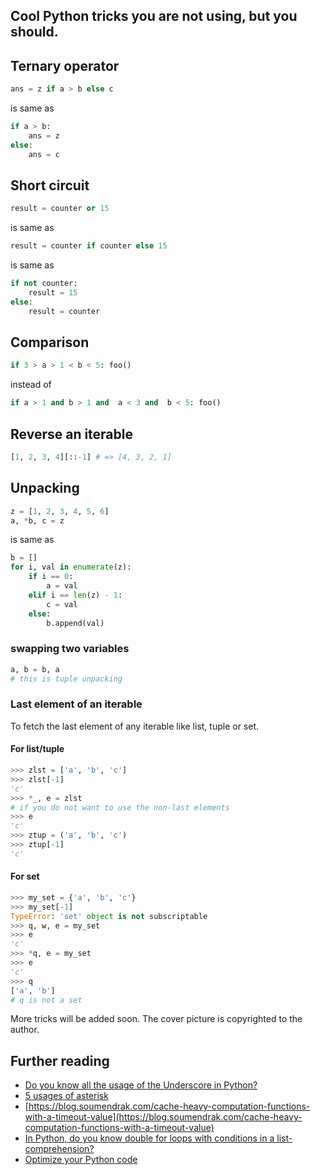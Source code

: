 ## Cool Python tricks you are not using, but you should.

## Ternary operator

``` python
ans = z if a > b else c
```
is same as 

``` python
if a > b:
    ans = z
else:
    ans = c
```

## Short circuit

``` python
result = counter or 15
```
is same as
``` python
result = counter if counter else 15
```
is same as 
``` python
if not counter:
    result = 15
else:
    result = counter
```
## Comparison

``` python
if 3 > a > 1 < b < 5: foo()
```
instead of
``` python
if a > 1 and b > 1 and  a < 3 and  b < 5: foo()
```

## Reverse an iterable

```python
[1, 2, 3, 4][::-1] # => [4, 3, 2, 1]
```

## Unpacking

``` python
z = [1, 2, 3, 4, 5, 6]
a, *b, c = z
```
is same as

``` python
b = []
for i, val in enumerate(z):
    if i == 0:
        a = val
    elif i == len(z) - 1:
        c = val
    else:
        b.append(val)
```

### swapping two variables

``` python
a, b = b, a
# this is tuple unpacking
```
### Last element of an iterable

To fetch the last element of any iterable like list, tuple or set.

#### For list/tuple

```python
>>> zlst = ['a', 'b', 'c']
>>> zlst[-1]
'c'
>>> *_, e = zlst
# if you do not want to use the non-last elements
>>> e
'c'
>>> ztup = ('a', 'b', 'c')
>>> ztup[-1]
'c'

```

#### For set

```python
>>> my_set = {'a', 'b', 'c'}
>>> my_set[-1]
TypeError: 'set' object is not subscriptable
>>> q, w, e = my_set
>>> e
'c'
>>> *q, e = my_set
>>> e
'c'
>>> q
['a', 'b']
# q is not a set
```
More tricks will be added soon.
The cover picture is copyrighted to the author.

## Further reading

- [Do you know all the usage of the Underscore in Python?](https://blog.soumendrak.com/do-you-know-all-the-usage-of-the-underscore-in-python)
- [5 usages of asterisk](https://blog.soumendrak.com/5-usages-of-an-asterisk-in-python)
- [https://blog.soumendrak.com/cache-heavy-computation-functions-with-a-timeout-value](https://blog.soumendrak.com/cache-heavy-computation-functions-with-a-timeout-value)
- [In Python, do you know double for loops with conditions in a list-comprehension?](https://blog.soumendrak.com/in-python-do-you-know-double-for-loops-with-conditions-in-a-list-comprehension)
- [Optimize your Python code](https://blog.soumendrak.com/optimize-your-python-code-d7e9752e501e)
